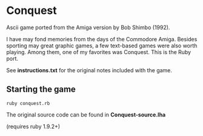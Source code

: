 # Conquest

Ascii game ported from the Amiga version by Bob Shimbo (1992).

I have may fond memories from the days of the Commodore Amiga. Besides sporting may great graphic games, a few text-based games were also worth playing. Among them, one of my favorites was Conquest. This is the Ruby port.

See **instructions.txt** for the original notes included with the game.

## Starting the game

	ruby conquest.rb

The original source code can be found in **Conquest-source.lha**

(requires ruby 1.9.2+)
